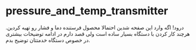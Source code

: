 # pressure_and_temp_transmitter
درود!
اگه وارد این صفحه شدین احتمالا محصول فرستنده دما و فشار رو تهیه کردین.
هرچند کار کردن با دستگاه بسیار ساده است ولی قصد دارم در ادامه توضیحات بیشتری در خصوص دستگاه خدمتتان توضیح بدم.
